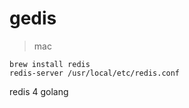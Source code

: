 # gedis

> mac

```shell
brew install redis
redis-server /usr/local/etc/redis.conf
```

redis 4 golang

